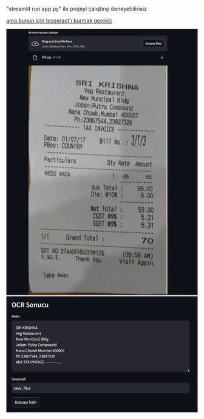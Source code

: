 "streamlit run app.py" ile projeyi çalıştırıp deneyebilirisiz

[ama bunun için tesseract'ı kurmak gerekli:](https://tesseract-ocr.github.io/tessdoc/Downloads.html)









![img1](https://github.com/Rfetha/img_to_text_project/blob/main/img/img1.png)
![img2](https://github.com/Rfetha/img_to_text_project/blob/main/img/img2.png)

